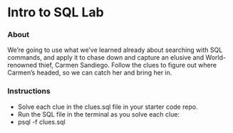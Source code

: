 # Intro to SQL Lab

### About
We’re going to use what we’ve learned already about searching with SQL commands, and apply it to chase down and capture an elusive and World-renowned thief, Carmen Sandiego. Follow the clues to figure out where Carmen’s headed, so we can catch her and bring her in.

### Instructions
- Solve each clue in the clues.sql file in your starter code repo.
- Run the SQL file in the terminal as you solve each clue:
- psql -f clues.sql